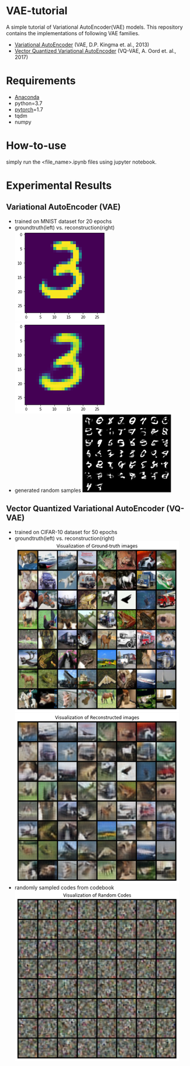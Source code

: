 # VAE-tutorial
A simple tutorial of Variational AutoEncoder(VAE) models. This repository contains the implementations of following VAE families.


* [Variational AutoEncoder](https://arxiv.org/pdf/1312.6114.pdf) (VAE, D.P. Kingma et. al., 2013)
* [Vector Quantized Variational AutoEncoder](https://arxiv.org/pdf/1711.00937.pdf) (VQ-VAE, A. Oord et. al., 2017)

# Requirements
* [Anaconda](https://www.anaconda.com/products/individual#Downloads)
* python=3.7
* [pytorch](https://pytorch.org/)=1.7
* tqdm
* numpy

# How-to-use
simply run the <file_name>.ipynb files using jupyter notebook.

# Experimental Results
## Variational AutoEncoder (VAE)
- trained on MNIST dataset for 20 epochs
- groundtruth(left) vs. reconstruction(right)
![VAE_ground_truth](./assets/VAE_ground_truth.png) ![VAE_reconstructed](./assets/VAE_reconstructed.png)
- generated random samples
![VAE_generated_sample](./assets/VAE_generated_random_sample.png)

## Vector Quantized Variational AutoEncoder (VQ-VAE)
- trained on CIFAR-10 dataset for 50 epochs
- groundtruth(left) vs. reconstruction(right)
![VQ-VAE_ground_truth](./assets/VQ-VAE_ground_truth.png) ![VQ-VAE_reconstructed](./assets/VQ-VAE_reconstructed.png)
- randomly sampled codes from codebook
![VQ-VAE_random_codes](./assets/VQ-VAE_random_codes.png)


